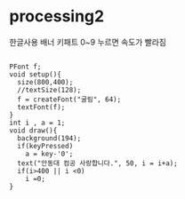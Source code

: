 # processing2

한글사용 배너 
키패트 0~9 누르면 속도가 빨라짐

<pre>
<code>
PFont f;
void setup(){
  size(800,400);
  //textSize(128);
  f = createFont("굴림", 64);
  textFont(f);
}
int i , a = 1;
void draw(){
  background(194);
  if(keyPressed)
    a = key-'0';
  text("안동대 컴공 사랑합니다.", 50, i = i+a);
  if(i>400 || i <0) 
    i =0;
}
</code>
</pre>
